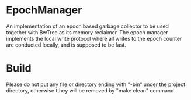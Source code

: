 # EpochManager
An implementation of an epoch based garbage collector to be used together with BwTree as its memory reclaimer. The epoch manager implements the local write protocol where all writes to the epoch counter are conducted locally, and is supposed to be fast.

# Build
Please do not put any file or directory ending with "-bin" under the project directory, otherwise tthey will be removed by "make clean" command
